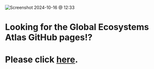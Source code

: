 ![Screenshot 2024-10-16 @ 12:33](https://github.com/geo-global-ecosystem-atlas/.github/blob/assets/screenshots/Screenshot%202024-10-18%20at%2012.22.43%E2%80%AFPM.png)

# Looking for the Global Ecosystems Atlas GitHub pages!? 

# Please click [here](https://github.com/Global-Ecosystems-Atlas).
